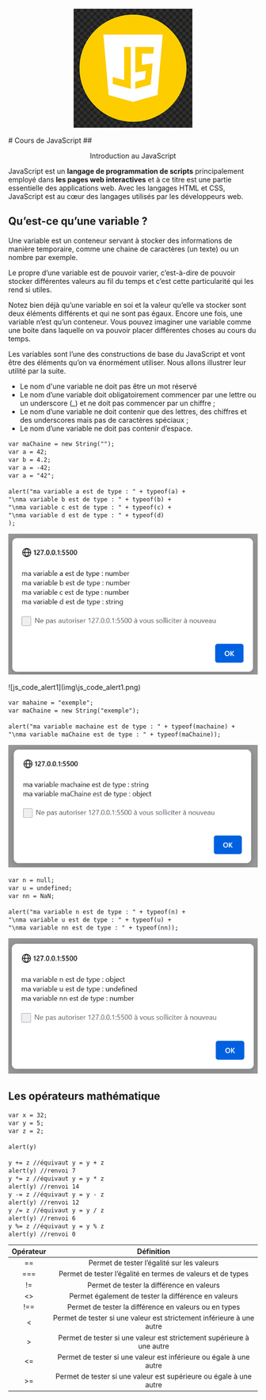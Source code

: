 <p align="center"><img src="img/js_logo.png"></img></p>
# Cours de JavaScript
## <p align="center"> Introduction au JavaScript</p>

JavaScript est un **langage de programmation de scripts** principalement employé dans **les pages web interactives** et à ce titre est une partie essentielle des applications web. Avec les langages HTML et CSS, JavaScript est au cœur des langages utilisés par les développeurs web.

## Qu’est-ce qu’une variable ?

Une variable est un conteneur servant à stocker des informations de manière temporaire, comme une chaine de caractères (un texte) ou un nombre par exemple.

Le propre d’une variable est de pouvoir varier, c’est-à-dire de pouvoir stocker différentes valeurs au fil du temps et c’est cette particularité qui les rend si utiles.

Notez bien déjà qu’une variable en soi et la valeur qu’elle va stocker sont deux éléments différents et qui ne sont pas égaux. Encore une fois, une variable n’est qu’un conteneur. Vous pouvez imaginer une variable comme une boite dans laquelle on va pouvoir placer différentes choses au cours du temps.

Les variables sont l’une des constructions de base du JavaScript et vont être des éléments qu’on va énormément utiliser. Nous allons illustrer leur utilité par la suite.


- Le nom d'une variable ne doit pas être un mot réservé
- Le nom d’une variable doit obligatoirement commencer par une lettre ou un underscore (_) et ne doit pas commencer par un chiffre ;
- Le nom d’une variable ne doit contenir que des lettres, des chiffres et des underscores mais pas de caractères spéciaux ;
- Le nom d’une variable ne doit pas contenir d’espace.

``` 
var maChaine = new String("");
var a = 42;
var b = 4.2;
var a = -42;
var a = "42";

alert("ma variable a est de type : " + typeof(a) +
"\nma variable b est de type : " + typeof(b) +
"\nma variable c est de type : " + typeof(c) +
"\nma variable d est de type : " + typeof(d)
);
```
<p align="center"><img src="img/js_code_alert1.png"></img></p>
![js_code_alert1](img\js_code_alert1.png)

``` 
var mahaine = "exemple";
var maChaine = new String("exemple");

alert("ma variable machaine est de type : " + typeof(machaine) +
"\nma variable maChaine est de type : " + typeof(maChaine));
```

<p align="center"><img src="img/js_code_alert2.png"></img></p>

``` 
var n = null;
var u = undefined;
var nn = NaN;

alert("ma variable n est de type : " + typeof(n) +
"\nma variable u est de type : " + typeof(u) +
"\nma variable nn est de type : " + typeof(nn));
```

<p align="center"><img src="img\js_code_alert3.png"></img></p>

## Les opérateurs mathématique

```
var x = 32;
var y = 5;
var z = 2;

alert(y)

y += z //équivaut y = y + z
alert(y) //renvoi 7
y *= z //équivaut y = y * z
alert(y) //renvoi 14
y -= z //équivaut y = y - z
alert(y) //renvoi 12
y /= z //équivaut y = y / z
alert(y) //renvoi 6
y %= z //équivaut y = y % z
alert(y) //renvoi 0
```


| Opérateur | Définition |
|:---------:|:----------:|
| ==        | Permet de tester l’égalité sur les valeurs |
| ===	| Permet de tester l’égalité en termes de valeurs et de types |
| !=	| Permet de tester la différence en valeurs |
| <>	| Permet également de tester la différence en valeurs|
| !==	| Permet de tester la différence en valeurs ou en types |
| <	| Permet de tester si une valeur est strictement inférieure à une autre | 
| >	 | Permet de tester si une valeur est strictement supérieure à une autre |
| <=	| Permet de tester si une valeur est inférieure ou égale à une autre |
| >=	| Permet de tester si une valeur est supérieure ou égale à une autre |